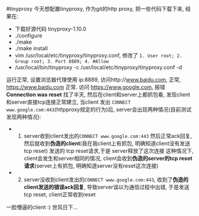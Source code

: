 #tinyproxy 
今天想配置tinyproxy, 作为git的http proxy, 把一些代码下载下来, 结果在:
- 下载好源代码 tinyproxy-1.10.0
- ./configure
- ./make
- ./make install
- vim /usr/local/etc/tinyproxy/tinyproxy.conf, 修改了 `1. User root; 2. Group root; 3. Port 8889; 4. #Allow`
- /usr/local/bin/tinyproxy -c /usr/local/etc/tinyproxy/tinyproxy.conf -d

运行正常, 设置浏览器代理使用 ip:8889, 访问http://www.baidu.com, 正常, https://www.baidu.com 正常. 访问 https://www.google.com, 报错 **Connection was reset**
找了半天, 然后在client和server上都抓包看, 发现client和server直接tcp连接正常建立, 当client 发出 `CONNECT www.google.com:443`(httpproxy规定的行为)后,
server会出现两种情况(目前测试发现两种情况): 
- 1. server收到client发出的`CONNECT www.google.com:443` 然后正常ack回复, 然后就收到**伪造的client**(我在我client上有抓包, 明确知道client没有发送tcp reset) 发送的 tcp reset请求,于是 server释放了这次连接
   这种情况下, client会发生和server相同的情况, client会收到**伪造的server的tcp reset 请求**(server上有抓包, 明确知道server没有reset这次连接)
   
- 2. server没收到client发出的`CONNECT www.google.com:443`, 收到了**伪造的client发送的错误ack回复**, 导致server误以为通信过程中出错, 于是发送tcp reset, client正常收到reset

一脸懵逼的client :)
世风日下...
